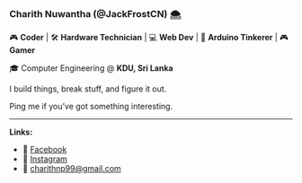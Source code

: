 ### Charith Nuwantha (@JackFrostCN) 🌨️

🎮 **Coder** | 🛠️ **Hardware Technician** | 💻 **Web Dev** | 🤖 **Arduino Tinkerer** | 🎮 **Gamer**

🎓 Computer Engineering @ **KDU, Sri Lanka**

I build things, break stuff, and figure it out.

Ping me if you’ve got something interesting.

---

**Links:**

* 📘 [Facebook](https://www.facebook.com/charith.nuwantha.75)
* 📸 [Instagram](https://www.instagram.com/00_jack_frost)
* 📧 [charithnp99@gmail.com](mailto:charithnp99@gmail.com)
